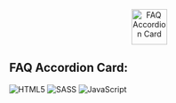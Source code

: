 <div align="center" >
  <img src="https://i.ibb.co/N6tDZWg/todo.png" alt="FAQ Accordion Card" width="64">
</div>
<h2>FAQ Accordion Card:</h2>

<p>
  <img alt="HTML5" src="https://img.shields.io/badge/HTML5-000.svg?&logo=html5" />
  <img alt="SASS" src="https://img.shields.io/badge/SCSS-000.svg?&logo=sass" />
  <img alt="JavaScript" src="https://img.shields.io/badge/JavaScript-000.svg?&logo=JavaScript" />
</p>
